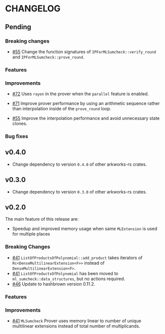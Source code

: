 # CHANGELOG

## Pending

### Breaking changes

- [\#55](https://github.com/arkworks-rs/sumcheck/pull/55) Change the function signatures of `IPForMLSumcheck::verify_round` and `IPForMLSumcheck::prove_round`. 

### Features

### Improvements

- [\#72](https://github.com/arkworks-rs/sumcheck/pull/72) Uses `rayon` in the prover when the `parallel` feature is enabled.

- [\#71](https://github.com/arkworks-rs/sumcheck/pull/71) Improve prover performance by using an arithmetic sequence rather than interpolation inside of the `prove_round` loop.

- [\#55](https://github.com/arkworks-rs/sumcheck/pull/55) Improve the interpolation performance and avoid unnecessary state clones.

### Bug fixes
## v0.4.0
- Change dependency to version `0.4.0` of other arkworks-rs crates.

## v0.3.0

- Change dependency to version `0.3.0` of other arkworks-rs crates.

## v0.2.0

The main feature of this release are: 

- Speedup and improved memory usage when same `MLExtension` is used for multiple places

### Breaking Changes

- [\#41](https://github.com/arkworks-rs/sumcheck/pull/41) `ListOfProductsOfPolynomial::add_product` takes iterators of `Rc<DenseMultilinearExtension<F>>` instead of `DenseMultilinearExtension<F>`.
- [\#41](https://github.com/arkworks-rs/sumcheck/pull/41) `ListOfProductsOfPolynomial` has been moved to `ml_sumcheck::data_structures`, but no actions required.
- [\#46](https://github.com/arkworks-rs/sumcheck/pull/46) Update to hashbrown version 0.11.2.

### Features

### Improvements

- [\#41](https://github.com/arkworks-rs/sumcheck/pull/41) `MLSumcheck` Prover uses memory linear to number of unique multilinear extensions instead of total number of multiplicands.   
